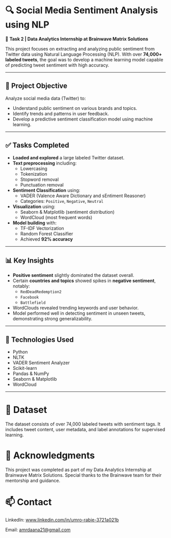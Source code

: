 # 🔍 Social Media Sentiment Analysis using NLP

📁 **Task 2 | Data Analytics Internship at Brainwave Matrix Solutions**

This project focuses on extracting and analyzing public sentiment from Twitter data using Natural Language Processing (NLP). With over **74,000+ labeled tweets**, the goal was to develop a machine learning model capable of predicting tweet sentiment with high accuracy.

---

## 📌 Project Objective

Analyze social media data (Twitter) to:

- Understand public sentiment on various brands and topics.
- Identify trends and patterns in user feedback.
- Develop a predictive sentiment classification model using machine learning.

---

## ✅ Tasks Completed

- **Loaded and explored** a large labeled Twitter dataset.
- **Text preprocessing** including:
  - Lowercasing
  - Tokenization
  - Stopword removal
  - Punctuation removal
- **Sentiment Classification** using:
  - VADER (Valence Aware Dictionary and sEntiment Reasoner)
  - Categories: `Positive`, `Negative`, `Neutral`
- **Visualization** using:
  - Seaborn & Matplotlib (sentiment distribution)
  - WordCloud (most frequent words)
- **Model building** with:
  - TF-IDF Vectorization
  - Random Forest Classifier
  - Achieved **92% accuracy**

---

## 📊 Key Insights

- **Positive sentiment** slightly dominated the dataset overall.
- Certain **countries and topics** showed spikes in **negative sentiment**, notably:
  - `RedDeadRedemption2`
  - `Facebook`
  - `Battlefield`
- WordClouds revealed trending keywords and user behavior.
- Model performed well in detecting sentiment in unseen tweets, demonstrating strong generalizability.

---

## 🧠 Technologies Used

- Python
- NLTK
- VADER Sentiment Analyzer
- Scikit-learn
- Pandas & NumPy
- Seaborn & Matplotlib
- WordCloud

---
# 📁 Dataset
The dataset consists of over 74,000 labeled tweets with sentiment tags. It includes tweet content, user metadata, and label annotations for supervised learning.

# 🤝 Acknowledgments
This project was completed as part of my Data Analytics Internship at Brainwave Matrix Solutions. Special thanks to the Brainwave team for their mentorship and guidance.

# 📫 Contact

LinkedIn: www.linkedin.com/in/umro-rabie-3721a021b

Email: amrdaana21@gmail.com
